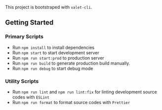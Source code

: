This project is bootstraped with `valet-cli`.

## Getting Started

### Primary Scripts

- Run `npm install` to install dependencies
- Run `npm start` to start development server
- Run `npm run start:prod` to production server
- Run `npm run build` to generate production build manually.
- Run `npm run debug` to start debug mode

### Utility Scripts

- Run `npm run lint` and `npm run lint:fix` for linting development source codes with `ESLint`
- Run `npm run format` to format source codes with `Prettier`
